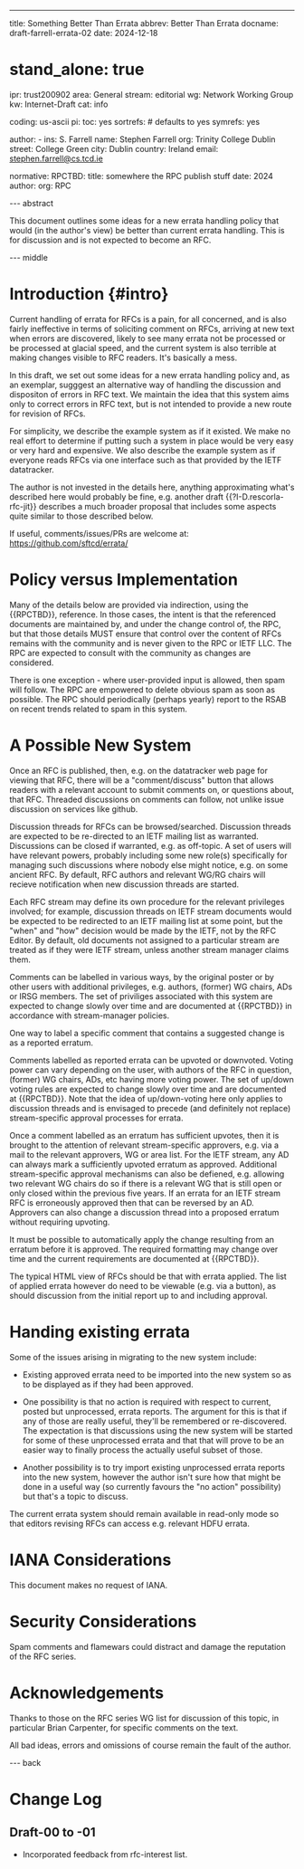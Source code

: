 ---
title: Something Better Than Errata
abbrev: Better Than Errata
docname: draft-farrell-errata-02
date: 2024-12-18

# stand_alone: true

ipr: trust200902
area: General
stream: editorial
wg: Network Working Group
kw: Internet-Draft
cat: info

coding: us-ascii
pi:
  toc: yes
  sortrefs:   # defaults to yes
  symrefs: yes

author:
      -
        ins: S. Farrell
        name: Stephen Farrell
        org: Trinity College Dublin
        street: College Green
        city: Dublin
        country: Ireland
        email: stephen.farrell@cs.tcd.ie

normative:
    RPCTBD:
        title: somewhere the RPC publish stuff
        date: 2024
        author:
            org: RPC

--- abstract

This document outlines some ideas for a new errata handling policy
that would (in the author's view) be better than current errata handling.
This is for discussion and is not expected to become an RFC.


--- middle

# Introduction        {#intro}

Current handling of errata for RFCs is a pain, for all concerned, and is also
fairly ineffective in terms of soliciting comment on RFCs, arriving at new text
when errors are discovered, likely to see many errata not be processed or be
processed at glacial speed, and the current system is also terrible at making
changes visible to RFC readers. It's basically a mess.

In this draft, we set out some ideas for a new errata handling policy and,
as an exemplar, sugggest an alternative way of handling the discussion and
dispositon of errors in RFC text. We maintain the idea that this system aims
only to correct errors in RFC text, but is not intended to provide a new route
for revision of RFCs. 

For simplicity, we describe the example system as if it existed. We make no real effort
to determine if putting such a system in place would be very easy or very hard
and expensive. We also describe the example system as if everyone reads RFCs via 
one interface such as that provided by the IETF datatracker.

The author is not invested in the details here, anything approximating what's
described here would probably be fine, e.g.  another draft
{{?I-D.rescorla-rfc-jit}} describes a much broader proposal that includes some
aspects quite similar to those described below.

If useful, comments/issues/PRs are welcome at: https://github.com/sftcd/errata/

# Policy versus Implementation

Many of the details below are provided via indirection, using the {{RPCTBD}},
reference. In those cases, the intent is that the referenced documents are
maintained by, and under the change control of, the RPC, but that those details
MUST ensure that control over the content of RFCs remains with the community
and is never given to the RPC or IETF LLC.  The RPC are expected to consult
with the community as changes are considered.

There is one exception - where user-provided input is allowed, then spam will
follow. The RPC are empowered to delete obvious spam as soon as possible. The
RPC should periodically (perhaps yearly) report to the RSAB on recent trends
related to spam in this system.

# A Possible New System

Once an RFC is published, then, e.g. on the datatracker web page for viewing that
RFC, there will be a "comment/discuss" button that allows readers with a
relevant account to submit comments on, or questions about, that RFC.
Threaded discussions on comments can follow, not unlike issue discussion on
services like github.

Discussion threads for RFCs can be browsed/searched.  Discussion threads are
expected to be re-directed to an IETF mailing list as warranted. Discussions
can be closed if warranted, e.g. as off-topic. A set of users will have
relevant powers, probably including some new role(s) specifically for managing
such discussions where nobody else might notice, e.g.  on some ancient RFC. By
default, RFC authors and relevant WG/RG chairs will recieve notification when
new discussion threads are started.

Each RFC stream may define its own procedure for the relevant privileges
involved; for example, discussion threads on IETF stream documents would be
expected to be redirected to an IETF mailing list at some point, but the "when"
and "how" decision would be made by the IETF, not by the RFC Editor.  By
default, old documents not assigned to a particular stream are treated as if
they were IETF stream, unless another stream manager claims them.

Comments can be labelled in various ways, by the original poster or by other
users with additional privileges, e.g. authors, (former) WG chairs, ADs or IRSG
members.  The set of priviliges associated with this system are expected to
change slowly over time and are documented at {{RPCTBD}} in accordance with
stream-manager policies.

One way to label a specific comment that contains a suggested change is as a
reported erratum.

Comments labelled as reported errata can be upvoted or downvoted.  Voting power
can vary depending on the user, with authors of the RFC in question, (former)
WG chairs, ADs, etc having more voting power. The set of up/down voting rules
are expected to change slowly over time and are documented at {{RPCTBD}}. Note
that the idea of up/down-voting here only applies to discussion threads and is
envisaged to precede (and definitely not replace) stream-specific approval
processes for errata.

Once a comment labelled as an erratum has sufficient upvotes, then it is
brought to the attention of relevant stream-specific approvers, e.g. via a mail
to the relevant approvers, WG or area list. For the IETF stream, any AD can
always mark a sufficiently upvoted erratum as approved. Additional
stream-specific approval mechanisms can also be defiened, e.g. allowing two
relevant WG chairs do so if there is a relevant WG that is still open or only
closed within the previous five years. If an errata for an IETF stream RFC is
erroneously approved then that can be reversed by an AD. Approvers can also
change a discussion thread into a proposed erratum without requiring upvoting.

It must be possible to automatically apply the change resulting from an erratum
before it is approved. The required formatting may change over time and the
current requirements are documented at {{RPCTBD}}.

The typical HTML view of RFCs should be that with errata applied.  The list of
applied errata however do need to be viewable (e.g. via a button), as should 
discussion from the initial report up to and including approval. 

# Handing existing errata

Some of the issues arising in migrating to the new system include:

- Existing approved errata need to be imported into the new system so as to be
  displayed as if they had been approved. 

- One possibility is that no action is required with respect to current, posted
  but unprocessed, errata reports.  The argument for this is that if any of those are
really useful, they'll be remembered or re-discovered.  The expectation is that
discussions using the new system will be started for some of these unprocessed
errata and that that will prove to be an easier way to finally process the
actually useful subset of those.

- Another possibility is to try import existing unprocessed errata reports
into the new system, however the author isn't sure how that might be done
in a useful way (so currently favours the "no action" possibility) but that's
a topic to discuss.

The current errata system should remain available in read-only mode so that
editors revising RFCs can access e.g. relevant HDFU errata.

# IANA Considerations

This document makes no request of IANA.

# Security Considerations

Spam comments and flamewars could distract and damage the reputation of
the RFC series.

# Acknowledgements

Thanks to those on the RFC series WG list for discussion of this topic,
in particular Brian Carpenter, for specific comments on the text.

All bad ideas, errors and omissions of course remain the fault of the
author.

--- back

# Change Log

## Draft-00 to -01

- Incorporated feedback from rfc-interest list.


